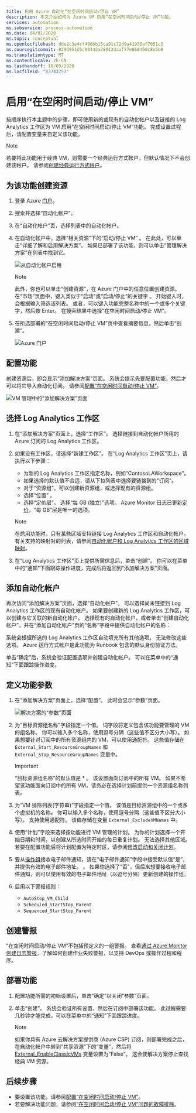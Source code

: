 ```yaml
---
title: 启用 Azure 自动化“在空闲时间启动/停止 VM”
description: 本文介绍如何为 Azure VM 启用“在空闲时间启动/停止 VM”功能。
services: automation
ms.subservice: process-automation
ms.date: 04/01/2020
ms.topic: conceptual
ms.openlocfilehash: dde2c3e4cf496bb15ca91c72d9a41936af7051c5
ms.sourcegitcommit: 829d951d5c90442a38012daaf77e86046018e5b9
ms.translationtype: MT
ms.contentlocale: zh-CN
ms.lasthandoff: 10/09/2020
ms.locfileid: "83743753"
---
```

# <a name="enable-startstop-vms-during-off-hours"></a>启用“在空闲时间启动/停止 VM”

按顺序执行本主题中的步骤，即可使用新的或现有的自动化帐户以及链接的 Log Analytics 工作区为 VM 启用“在空闲时间启动/停止 VM”功能。 完成设置过程后，请配置变量来自定义该功能。

>[!NOTE]
>若要将此功能用于经典 VM，则需要一个经典运行方式帐户，但默认情况下不会创建该帐户。 请参阅[创建经典运行方式帐户](automation-create-standalone-account.md#create-a-classic-run-as-account)。
>

## <a name="create-resources-for-the-feature"></a>为该功能创建资源

1. 登录 Azure [门户](https://portal.azure.com)。
2. 搜索并选择“自动化帐户”。
3. 在“自动化帐户”页，选择列表中的自动化帐户。
4. 在自动化帐户中，选择“相关资源”下的“启动/停止 VM” 。 在此处，可以单击“详细了解和启用解决方案”。 如果已部署了该功能，则可以单击“管理解决方案”在列表中找到它。

   ![从自动化帐户启用](./media/automation-solution-vm-management/enable-from-automation-account.png)

   > [!NOTE]
   > 此外，你也可以单击“创建资源”，在 Azure 门户中的任意位置创建资源。 在“市场”页面中，键入类似于“启动”或“启动/停止”的关键字 。 开始键入时，会根据输入筛选该列表。 或者，可以键入功能完整名称中的一个或多个关键字，然后按 Enter。 在搜索结果中选择“在空闲时间启动/停止 VM”。

5. 在所选部署的“在空闲时间启动/停止 VM”页中查看摘要信息，然后单击“创建”。

   ![Azure 门户](media/automation-solution-vm-management/azure-portal-01.png)

## <a name="configure-the-feature"></a>配置功能

创建资源后，即会显示“添加解决方案”页面。 系统会提示先要配置功能，然后才可以将它导入自动化订阅。 请参阅[配置“在空闲时间启动/停止 VM”](automation-solution-vm-management-config.md)。

   ![VM 管理中的“添加解决方案”页面](media/automation-solution-vm-management/azure-portal-add-solution-01.png)

## <a name="select-a-log-analytics-workspace"></a>选择 Log Analytics 工作区

1. 在“添加解决方案”页面上，选择“工作区”。 选择链接到自动化帐户所用的 Azure 订阅的 Log Analytics 工作区。 

2. 如果没有工作区，请选择“新建工作区”。 在“Log Analytics 工作区”页上，请执行以下步骤：

   - 为新的 Log Analytics 工作区指定名称，例如“ContosoLAWorkspace”。
   - 如果选择的默认值不合适，请从下拉列表中选择要链接到的“订阅”。
   - 对于“资源组”，可以创建新资源组，或选择现有的资源组。
   - 选择“位置” 。
   - 选择“定价层”。 选择“每 GB (独立)”选项。 Azure Monitor 日志已更新[定价](https://azure.microsoft.com/pricing/details/log-analytics/)，“每 GB”层是唯一的选项。

   > [!NOTE]
   > 在启用功能时，只有某些区域支持链接 Log Analytics 工作区和自动化帐户。 有关支持的映射对的列表，请参阅[自动化帐户和 Log Analytics 工作区的区域映射](how-to/region-mappings.md)。

3. 在“Log Analytics 工作区”页上提供所需信息后，单击“创建”。 你可以在菜单中的“通知”下面跟踪操作进度，完成后将返回到“添加解决方案”页面。

## <a name="add-automation-account"></a>添加自动化帐户

再次访问“添加解决方案”页面，选择“自动化帐户”。 可以选择尚未链接到 Log Analytics 工作区的现有自动化帐户。 如果要创建新的 Log Analytics 工作区，可以创建与它关联的新自动化帐户。 选择现有的自动化帐户，或者单击“创建自动化帐户”，并在“添加自动化帐户”页的“名称”字段中提供自动化帐户的名称： 

系统会根据所选的 Log Analytics 工作区自动填充所有其他选项。 无法修改这些选项。 Azure 运行方式帐户是此功能为 Runbook 包含的默认身份验证方法。 

单击“确定”后，系统会验证配置选项并创建自动化帐户。 可以在菜单中的“通知”下面跟踪操作进度。

## <a name="define-feature-parameters"></a>定义功能参数

1. 在“添加解决方案”页面上，选择“配置”。 此时会显示“参数”页面。

    ![解决方案的“参数”页面](media/automation-solution-vm-management/azure-portal-add-solution-02.png)

2. 为“目标资源组名称”字段指定一个值。 词字段将定义包含该功能要管理的 VM 的组名称。 你可以输入多个名称，使用逗号分隔（这些值不区分大小写）。 如果想要针对订阅中的所有资源组内的 VM，可以使用通配符。 这些值存储在 `External_Start_ResourceGroupNames` 和 `External_Stop_ResourceGroupNames` 变量中。

    > [!IMPORTANT]
    > “目标资源组名称”的默认值是 &ast; 。 该设置面向订阅中的所有 VM。 如果不希望该功能面向订阅中的所有 VM，请务必在选择计划前提供一个资源组名称列表。
  
3. 为“VM 排除列表(字符串)”字段指定一个值。 该值是目标资源组中的一个或多个虚拟机的名称。 你可以输入多个名称，使用逗号分隔（这些值不区分大小写）。 支持使用通配符。 该值存储在变量 `External_ExcludeVMNames` 中。
  
4. 使用“计划”字段来选择按功能进行 VM 管理的计划。 为你的计划选择一个开始日期和时间，以创建从所选时间开始的每日重复计划。 无法选择其他区域。 若要在配置功能后将计划配置为特定时区，请参阅[修改启动和关闭计划](automation-solution-vm-management-config.md#modify-the-startup-and-shutdown-schedules)。

5. 要从[操作组](../azure-monitor/platform/action-groups.md)接收电子邮件通知，请在“电子邮件通知”字段中接受默认值“是”，并提供有效的电子邮件地址。 。 如果你选择了“否”，但后来想要接收电子邮件通知，则可以使用有效的电子邮件地址（以逗号分隔）更新创建的操作组。 

6. 启用以下警报规则：

   - `AutoStop_VM_Child`
   - `Scheduled_StartStop_Parent`
   - `Sequenced_StartStop_Parent`

## <a name="create-alerts"></a>创建警报

“在空闲时间启动/停止 VM”不包括预定义的一组警报。 查看[通过 Azure Monitor 创建日志警报](../azure-monitor/platform/alerts-log.md)，了解如何创建作业失败警报，以支持 DevOps 或操作过程和程序。

## <a name="deploy-the-feature"></a>部署功能

1. 配置功能所需的初始设置后，单击“确定”以关闭“参数”页面。

2. 单击“创建”。 系统会验证所有设置，然后在订阅中部署该功能。 此过程需要几秒钟才能完成，可以在菜单中的“通知”下面跟踪进度。

    > [!NOTE]
    > 如果你具有 Azure 云解决方案提供商 (Azure CSP) 订阅，则部署完成之后，在自动化帐户中转到“共享资源”下的“变量”，然后将 [External_EnableClassicVMs](automation-solution-vm-management.md#variables) 变量设置为“False”。 这会使解决方案停止查找经典 VM 资源。

## <a name="next-steps"></a>后续步骤

* 要设置该功能，请参阅[配置“在空闲时间启动/停止 VM”](automation-solution-vm-management-config.md)。
* 若要解决功能问题，请参阅[“在空闲时间启动/停止 VM”问题的故障排除](troubleshoot/start-stop-vm.md)。